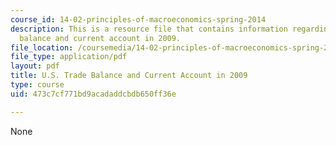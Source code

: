 ```yaml
---
course_id: 14-02-principles-of-macroeconomics-spring-2014
description: This is a resource file that contains information regarding U.S. trade
  balance and current account in 2009.
file_location: /coursemedia/14-02-principles-of-macroeconomics-spring-2014/473c7cf771bd9acadaddcbdb650ff36e_MIT14_02S14_current_account.pdf
file_type: application/pdf
layout: pdf
title: U.S. Trade Balance and Current Account in 2009
type: course
uid: 473c7cf771bd9acadaddcbdb650ff36e

---
```

None